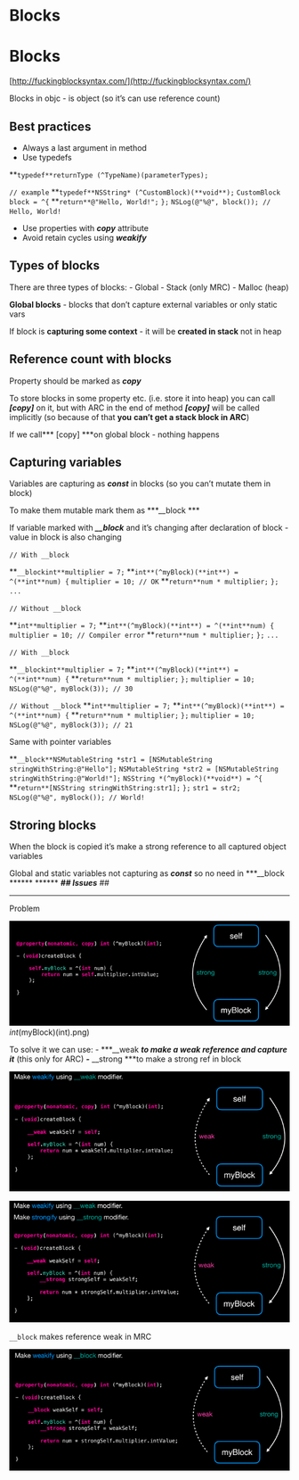# Blocks

# Blocks

[http://fuckingblocksyntax.com/](http://fuckingblocksyntax.com/)

Blocks in objc - is object (so it’s can use reference count)

## Best practices

- Always a last argument in method
- Use typedefs

**`typedef**returnType (^TypeName)(parameterTypes);`

`// example` **`typedef**NSString* (^CustomBlock)(**void**);` `CustomBlock block = ^{` **`return**@"Hello, World!";` `};` `NSLog(@"%@", block()); // Hello, World!`

- Use properties with ***copy*** attribute
- Avoid retain cycles using ***weakify***

## Types of blocks

There are three types of blocks: - Global - Stack (only MRC) - Malloc (heap)

**Global blocks** - blocks that don’t capture external variables or only static vars

If block is **capturing some context** - it will be **created in stack** not in heap

## Reference count with blocks

Property should be marked as ***copy***

To store blocks in some property etc. (i.e. store it into heap) you can call ***[copy]*** on it, but with ARC in the end of method ***[copy]*** will be called implicitly (so because of that **you** **can’t get a stack block in ARC**)

If we call*** [copy] ***on global block - nothing happens

## Capturing variables

Variables are capturing as ***const*** in blocks (so you can’t mutate them in block)

To make them mutable mark them as ***__block ***

If variable marked with ***__block*** and it’s changing after declaration of block - value in block is also changing

`// With __block`

**`__blockint**multiplier = 7;` **`int**(^myBlock)(**int**) = ^(**int**num) {` `multiplier = 10; // OK` **`return**num * multiplier;` `};`  `...`

`// Without __block`

**`int**multiplier = 7;` **`int**(^myBlock)(**int**) = ^(**int**num) {` `multiplier = 10; // Compiler error` **`return**num * multiplier;` `};`  `...`

`// With __block`

**`__blockint**multiplier = 7;` **`int**(^myBlock)(**int**) = ^(**int**num) {` **`return**num * multiplier;` `};`  `multiplier = 10;`  `NSLog(@"%@", myBlock(3)); // 30`

`// Without __block`  **`int**multiplier = 7;` **`int**(^myBlock)(**int**) = ^(**int**num) {` **`return**num * multiplier;` `};`  `multiplier = 10;`  `NSLog(@"%@", myBlock(3)); // 21`

Same with pointer variables

**`__block**NSMutableString *str1 = [NSMutableString stringWithString:@"Hello"];` `NSMutableString *str2 = [NSMutableString stringWithString:@"World!"];`  `NSString *(^myBlock)(**void**) = ^{` **`return**[NSString stringWithString:str1];` `};`  `str1 = str2;`  `NSLog(@"%@", myBlock()); // World!`

## Stroring blocks

When the block is copied it’s make a strong reference to all captured object variables

Global and static variables not capturing as ***const*** so no need in ***__block  ******  ******  ***## Issues*** ##

---

Problem

![](Blocks/property(nonatomic_copy)_int_(myBlock)(int).png)_int_(myBlock)(int).png)

To solve it we can use: - ***__weak ***to make a weak reference and capture it*** (this only for ARC) ***-*** __strong ***to make a strong ref in block

![](Blocks/Make_weakify_using___weak_modifier.png)

![](Blocks/Make_weakify_using__weak_modifier.png)

`__block` makes reference weak in MRC

![](Blocks/Make_weakify_using____block_modifier.png)